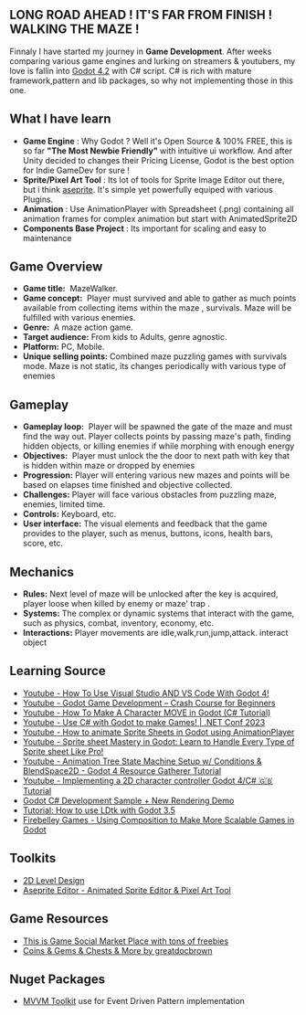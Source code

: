 ## LONG ROAD AHEAD ! IT'S FAR FROM FINISH ! WALKING THE MAZE !

Finnaly I have started my journey in <strong>Game Development</strong>.<break>
After weeks comparing various game engines and lurking on streamers & youtubers, my love is fallin into [Godot 4.2](https://godotengine.org/ "Free & Opensource Game Engine") with C# script.
C# is rich with mature framework,pattern and lib packages, so why not implementing those in this one.

## What I have learn 
- **Game Engine** : Why Godot ? Well it's Open Source & 100% FREE, this is so far <strong>"The Most Newbie Friendly"</strong> with intuitive  ui workflow. And after Unity decided to changes their Pricing License,  Godot is the best option for Indie GameDev for sure !
- **Sprite/Pixel Art Tool** : Its lot of tools for Sprite Image Editor out there, but i think [aseprite](https://www.aseprite.org/). It's simple yet powerfully equiped with various Plugins.
- **Animation** : Use AnimationPlayer with Spreadsheet (.png) containing all animation frames for complex animation but start with AnimatedSprite2D 
- **Components Base Project** : Its important for scaling and easy to maintenance 

## Game Overview

- **Game title:**  MazeWalker.
- **Game concept:**  Player must survived and able to gather as much points available from collecting items  within the  maze , survivals. Maze will be fulfilled with various enemies.
- **Genre:**  A maze action game.
- **Target audience:** From kids to Adults, genre agnostic.
- **Platform:** PC, Mobile.
- **Unique selling points:** Combined maze puzzling games with survivals mode. Maze is not static, its changes periodically with various type of enemies

## Gameplay

- **Gameplay loop:**  Player will be spawned the gate of the maze and must find the way out. Player collects points by passing maze's path, finding hidden objects, or killing enemies if  while morphing with  enough energy
- **Objectives:**  Player must unlock the the door to next path with key that is hidden within maze or dropped by enemies
- **Progression:** Player will entering various new mazes and points will be based on elapses time finished and objective collected.
- **Challenges:** Player will face various obstacles from puzzling maze, enemies, limited time.
- **Controls:** Keyboard, etc.
- **User interface:** The visual elements and feedback that the game provides to the player, such as menus, buttons, icons, health bars, score, etc.

## Mechanics

- **Rules:** Next level of  maze will be unlocked after the key is acquired, player loose when killed by enemy or maze' trap .
- **Systems:** The complex or dynamic systems that interact with the game, such as physics, combat, inventory, economy, etc.
- **Interactions:** Player movements are idle,walk,run,jump,attack. interact  object

## Learning Source
- [Youtube - How To Use Visual Studio AND VS Code With Godot 4!](https://youtu.be/OtfxxY4AeVQ?si=k3Y0fbjMYGFvu01v)
- [Youtube - Godot Game Development – Crash Course for Beginners ](https://youtu.be/S8lMTwSRoRg?si=TlaZsRICYSjpJ4-P "Godot Game Development – Crash Course for Beginners")
- [Youtube - How To Make A Character MOVE in Godot (C# Tutorial)](https://www.youtube.com/watch?v=iBLJ89ZwXys "How To Make A Character MOVE in Godot (C# Tutorial)")
- [Youtube - Use C# with Godot to make Games! | .NET Conf 2023](https://www.youtube.com/watch?v=fVkA1AHd37M&t=1142s "Use C# with Godot to make Games! | .NET Conf 2023")
- [Youtube - How to animate Sprite Sheets in Godot using AnimationPlayer](https://www.youtube.com/watch?v=FEwE6myyz_I "How to animate Sprite Sheets in Godot using AnimationPlayer (beginner tutorial)")
- [Youtube - Sprite sheet Mastery in Godot: Learn to Handle Every Type of Sprite sheet Like Pro!](https://youtu.be/VlD7PtFIRlo?si=PLFDEP9P-EISpk8S)
- [Youtube - Animation Tree State Machine Setup w/ Conditions & BlendSpace2D - Godot 4 Resource Gatherer Tutorial](https://youtu.be/WrMORzl3g1U?si=n5RFLN_2KY_IUyAT)
- [Youtube - Implementing a 2D character controller Godot 4/C# 🇬🇧 Tutorial](https://youtu.be/b7UNuZ-s_Kg?si=PVGrr4LM0PByhWCu)
- [Godot C# Development Sample + New Rendering Demo](https://gamefromscratch.com/godot-c-development-sample-new-rendering-demo/)
- [Tutorial: How to use LDtk with Godot 3.5](https://youtu.be/EJym1soK18E?si=8h4lv3Yd-2bDwEal)
- [Firebelley Games - Using Composition to Make More Scalable Games in Godot](https://youtu.be/rCu8vQrdDDI?si=GS51fVraPUSPll_3)

## Toolkits
- [2D Level Design](https://ldtk.io/)
- [Aseprite Editor - Animated Sprite Editor & Pixel Art Tool](https://www.aseprite.org/)

## Game Resources
- [This is Game Social Market Place with tons of freebies](https://itch.io/)
- [Coins & Gems & Chests & More by greatdocbrown](https://greatdocbrown.itch.io/coins-gems-etc "Created by greatdocbrown")

## Nuget Packages
- [MVVM Toolkit](https://www.nuget.org/packages/CommunityToolkit.Mvvm) use for Event Driven Pattern implementation
